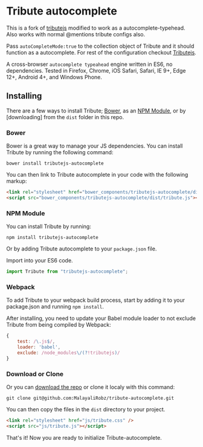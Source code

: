 # Tribute autocomplete
This is a fork of [tributejs](https://github.com/zurb/tribute) modified to work as a autocomplete-typehead. Also works with normal @mentions tribute configs also.

Pass `autoCompleteMode:true` to the collection object of Tribute and it should function as a autocomplete.
For rest of the configuration checkout [Tributejs](https://github.com/zurb/tribute).

A cross-browser `autocomplete typeahead` engine written in ES6, no dependencies. Tested in Firefox, Chrome, iOS Safari, Safari, IE 9+, Edge 12+, Android 4+, and Windows Phone.

## Installing
There are a few ways to install Tribute; [Bower](http://bower.io/), as an [NPM Module](https://npmjs.com/package/tributejs-autocomplete), or by [downloading] from the `dist` folder in this repo.

### Bower
Bower is a great way to manage your JS dependencies. You can install Tribute by running the following command:

```shell
bower install tributejs-autocomplete
```

You can then link to Tribute autocomplete in your code with the following markup:

```html
<link rel="stylesheet" href="bower_components/tributejs-autocomplete/dist/tribute.css" />
<script src="bower_components/tributejs-autocomplete/dist/tribute.js"></script>
```

### NPM Module
You can install Tribute by running:

```shell
npm install tributejs-autocomplete
```

Or by adding Tribute autocomplete to your `package.json` file.

Import into your ES6 code.
```js
import Tribute from "tributejs-autocomplete";
```

### Webpack
To add Tribute to your webpack build process, start by adding it to your package.json and running `npm install`.

After installing, you need to update your Babel module loader to not exclude Tribute from being compiled by Webpack:

```js
{
    test: /\.js$/,
    loader: 'babel',
    exclude: /node_modules\/(?!tributejs)/
}
```

### Download or Clone
Or you can [download the repo](https://github.com/MalayaliRobz/tribute-autocomplete) or clone it localy with this command:

```shell
git clone git@github.com:MalayaliRobz/tribute-autocomplete.git
```

You can then copy the files in the `dist` directory to your project.

```html
<link rel="stylesheet" href="js/tribute.css" />
<script src="js/tribute.js"></script>
```

That's it! Now you are ready to initialize Tribute-autocomplete.